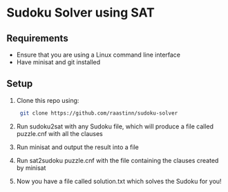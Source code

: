 # Sudoku Solver using SAT
## Requirements
- Ensure that you are using a Linux command line interface
- Have minisat and git installed
## Setup
1. Clone this repo using:

    ```bash
     git clone https://github.com/raastinn/sudoku-solver
   ```
2. Run sudoku2sat with any Sudoku file, which will produce a file called puzzle.cnf with all the clauses
3. Run minisat and output the result into a file
4. Run sat2sudoku puzzle.cnf with the file containing the clauses created by minisat
5. Now you have a file called solution.txt which solves the Sudoku for you!
